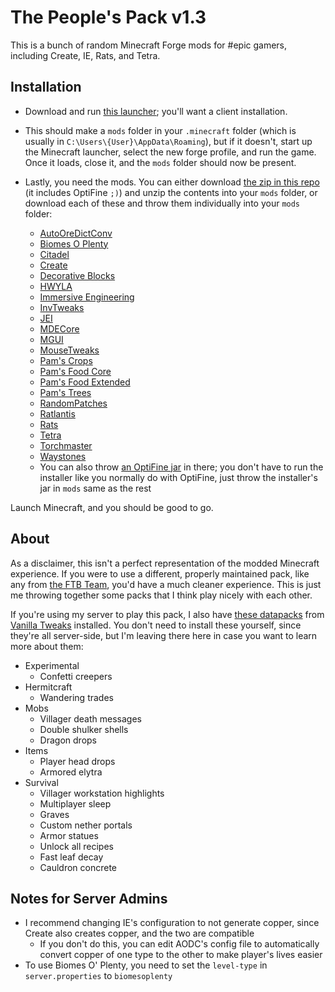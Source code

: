 # The People's Pack v1.3

This is a bunch of random Minecraft Forge mods for #epic gamers, including Create, IE, Rats, and Tetra.

## Installation

* Download and run [this launcher](https://files.minecraftforge.net/maven/net/minecraftforge/forge/index_1.16.5.html); you'll want a client installation.

* This should make a `mods` folder in your `.minecraft` folder (which is usually in `C:\Users\{User}\AppData\Roaming`), but if it doesn't, start up the Minecraft launcher, select the new forge profile, and run the game.
Once it loads, close it, and the `mods` folder should now be present.

* Lastly, you need the mods.
You can either download [the zip in this repo](./peoples-pack-v1.3.zip) (it includes OptiFine `;)`) and unzip the contents into your `mods` folder, or download each of these and throw them individually into your `mods` folder:
  * [AutoOreDictConv](https://media.forgecdn.net/files/3181/99/autooredictconv-1.16.4-16.1.5.jar)
  * [Biomes O Plenty](https://media.forgecdn.net/files/3181/401/BiomesOPlenty-1.16.4-13.0.0.431-universal.jar)
  * [Citadel](https://media.forgecdn.net/files/3131/923/citadel-1.5.3.jar)
  * [Create](https://media.forgecdn.net/files/3167/531/create-mc1.16.3_v0.3e.jar)
  * [Decorative Blocks](https://media.forgecdn.net/files/3166/283/decorative_blocks-1.16.4-1.7.2.jar)
  * [HWYLA](https://media.forgecdn.net/files/3033/593/Hwyla-forge-1.10.11-B78_1.16.2.jar)
  * [Immersive Engineering](https://media.forgecdn.net/files/3189/63/ImmersiveEngineering-1.16.5-4.2.1-131.jar)
  * [InvTweaks](https://media.forgecdn.net/files/3102/237/invtweaks-1.16.4-1.0.1.jar)
  * [JEI](https://media.forgecdn.net/files/3157/864/jei-1.16.4-7.6.1.65.jar)
  * [MDECore](https://media.forgecdn.net/files/3118/780/mdecore-1.16.4-16.1.0.jar)
  * [MGUI](https://media.forgecdn.net/files/3104/239/mgui-1.16.4-3.1.3.jar)
  * [MouseTweaks](https://media.forgecdn.net/files/3035/780/MouseTweaks-2.13-mc1.16.2.jar)
  * [Pam's Crops](https://media.forgecdn.net/files/3076/451/pamhc2crops-1.16.3-1.0.1.jar)
  * [Pam's Food Core](https://media.forgecdn.net/files/3190/867/pamhc2foodcore-1.16.3-1.0.2.jar)
  * [Pam's Food Extended](https://media.forgecdn.net/files/3190/664/pamhc2foodextended-1.16.3-1.0.1.jar)
  * [Pam's Trees](https://media.forgecdn.net/files/3117/43/pamhc2trees-1.16.3-1.0.0.jar)
  * [RandomPatches](https://media.forgecdn.net/files/3182/722/randompatches-2.2.1-forge.jar)
  * [Ratlantis](https://media.forgecdn.net/files/3072/700/ratlantis-1.0.0-1.16.3.jar)
  * [Rats](https://media.forgecdn.net/files/3174/306/rats-7.1.0-1.16.5.jar)
  * [Tetra](https://media.forgecdn.net/files/3187/37/tetra-1.16.4-3.6.0.jar)
  * [Torchmaster](https://media.forgecdn.net/files/3170/451/torchmaster-2.3.6.jar)
  * [Waystones](https://media.forgecdn.net/files/3098/215/Waystones_1.16.3-7.3.1.jar)
  * You can also throw [an OptiFine jar](https://optifine.net/downloads) in there; you don't have to run the installer like you normally do with OptiFine, just throw the installer's jar in `mods` same as the rest

Launch Minecraft, and you should be good to go.

## About

As a disclaimer, this isn't a perfect representation of the modded Minecraft experience.
If you were to use a different, properly maintained pack, like any from [the FTB Team](https://feed-the-beast.com/), you'd have a much cleaner experience.
This is just me throwing together some packs that I think play nicely with each other.

If you're using my server to play this pack, I also have [these datapacks](https://vanillatweaks.net/share#KK8V5D) from [Vanilla Tweaks](https://vanillatweaks.net/picker/datapacks/) installed.
You don't need to install these yourself, since they're all server-side, but I'm leaving there here in case you want to learn more about them:
* Experimental
  * Confetti creepers
* Hermitcraft
  * Wandering trades
* Mobs
  * Villager death messages
  * Double shulker shells
  * Dragon drops
* Items
  * Player head drops
  * Armored elytra
* Survival
  * Villager workstation highlights
  * Multiplayer sleep
  * Graves
  * Custom nether portals
  * Armor statues
  * Unlock all recipes
  * Fast leaf decay
  * Cauldron concrete

## Notes for Server Admins

* I recommend changing IE's configuration to not generate copper, since Create also creates copper, and the two are compatible
  * If you don't do this, you can edit AODC's config file to automatically convert copper of one type to the other to make player's lives easier
* To use Biomes O' Plenty, you need to set the `level-type` in `server.properties` to `biomesoplenty`
